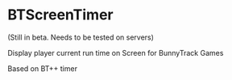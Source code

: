 # BTScreenTimer
(Still in beta. Needs to be tested on servers)

Display player current run time on Screen for BunnyTrack Games

Based on BT++ timer

